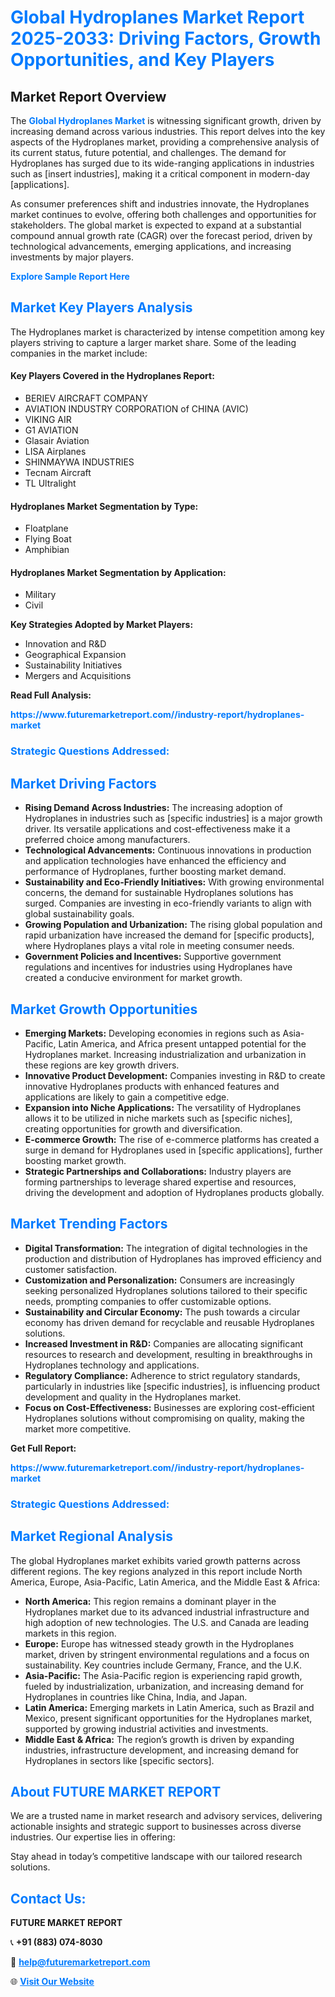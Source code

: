 <h1 style="color: #007BFF;">Global Hydroplanes Market Report 2025-2033: Driving Factors, Growth Opportunities, and Key Players</h1>

<section id="overview">
<h2>Market Report Overview</h2>
<p>The <a href="https://www.futuremarketreport.com//industry-report/hydroplanes-market" style="color: #007BFF; text-decoration: none;"><strong>Global Hydroplanes Market</strong></a> is witnessing significant growth, driven by increasing demand across various industries. This report delves into the key aspects of the Hydroplanes market, providing a comprehensive analysis of its current status, future potential, and challenges. The demand for Hydroplanes has surged due to its wide-ranging applications in industries such as [insert industries], making it a critical component in modern-day [applications].</p>
<p>As consumer preferences shift and industries innovate, the Hydroplanes market continues to evolve, offering both challenges and opportunities for stakeholders. The global market is expected to expand at a substantial compound annual growth rate (CAGR) over the forecast period, driven by technological advancements, emerging applications, and increasing investments by major players.</p>
</section>

<section id="overview">
<p><a href="https://www.futuremarketreport.com//request-sample/reportId=83220" style="color: #007BFF; text-decoration: none;"><strong>Explore Sample Report Here</strong></a></p>
</section>

<section id="key-players">
<h2 style="color: #007BFF;">Market Key Players Analysis</h2>
<p>The Hydroplanes market is characterized by intense competition among key players striving to capture a larger market share. Some of the leading companies in the market include:</p>
<h4>Key Players Covered in the Hydroplanes Report:</h4>
<ul><li>BERIEV AIRCRAFT COMPANY</li><li>AVIATION INDUSTRY CORPORATION of CHINA (AVIC)</li><li>VIKING AIR</li><li>G1 AVIATION</li><li>Glasair Aviation</li><li>LISA Airplanes</li><li>SHINMAYWA INDUSTRIES</li><li>Tecnam Aircraft</li><li>TL Ultralight</li></ul>
<h4>Hydroplanes Market Segmentation by Type:</h4>
<ul><li>Floatplane</li><li>Flying Boat</li><li>Amphibian</li></ul>

<h4>Hydroplanes Market Segmentation by Application:</h4>
<ul><li>Military</li><li>Civil</li></ul>
<p><strong>Key Strategies Adopted by Market Players:</strong></p>
<ul>
<li>Innovation and R&D</li>
<li>Geographical Expansion</li>
<li>Sustainability Initiatives</li>
<li>Mergers and Acquisitions</li>
</ul>
</section>

<section>
<p><strong>Read Full Analysis: </strong></p><a href="https://www.futuremarketreport.com//industry-report/hydroplanes-market" style="color: #007BFF; text-decoration: none;"><strong>https://www.futuremarketreport.com//industry-report/hydroplanes-market</strong></a>
<h3 style="color: #007BFF;">Strategic Questions Addressed:</h3>
</section>

<section id="driving-factors">
<h2 style="color: #007BFF;">Market Driving Factors</h2>
<ul>
<li><strong>Rising Demand Across Industries:</strong> The increasing adoption of Hydroplanes in industries such as [specific industries] is a major growth driver. Its versatile applications and cost-effectiveness make it a preferred choice among manufacturers.</li>
<li><strong>Technological Advancements:</strong> Continuous innovations in production and application technologies have enhanced the efficiency and performance of Hydroplanes, further boosting market demand.</li>
<li><strong>Sustainability and Eco-Friendly Initiatives:</strong> With growing environmental concerns, the demand for sustainable Hydroplanes solutions has surged. Companies are investing in eco-friendly variants to align with global sustainability goals.</li>
<li><strong>Growing Population and Urbanization:</strong> The rising global population and rapid urbanization have increased the demand for [specific products], where Hydroplanes plays a vital role in meeting consumer needs.</li>
<li><strong>Government Policies and Incentives:</strong> Supportive government regulations and incentives for industries using Hydroplanes have created a conducive environment for market growth.</li>
</ul>
</section>

<section id="growth-opportunities">
<h2 style="color: #007BFF;">Market Growth Opportunities</h2>
<ul>
<li><strong>Emerging Markets:</strong> Developing economies in regions such as Asia-Pacific, Latin America, and Africa present untapped potential for the Hydroplanes market. Increasing industrialization and urbanization in these regions are key growth drivers.</li>
<li><strong>Innovative Product Development:</strong> Companies investing in R&D to create innovative Hydroplanes products with enhanced features and applications are likely to gain a competitive edge.</li>
<li><strong>Expansion into Niche Applications:</strong> The versatility of Hydroplanes allows it to be utilized in niche markets such as [specific niches], creating opportunities for growth and diversification.</li>
<li><strong>E-commerce Growth:</strong> The rise of e-commerce platforms has created a surge in demand for Hydroplanes used in [specific applications], further boosting market growth.</li>
<li><strong>Strategic Partnerships and Collaborations:</strong> Industry players are forming partnerships to leverage shared expertise and resources, driving the development and adoption of Hydroplanes products globally.</li>
</ul>
</section>

<section id="trending-factors">
<h2 style="color: #007BFF;">Market Trending Factors</h2>
<ul>
<li><strong>Digital Transformation:</strong> The integration of digital technologies in the production and distribution of Hydroplanes has improved efficiency and customer satisfaction.</li>
<li><strong>Customization and Personalization:</strong> Consumers are increasingly seeking personalized Hydroplanes solutions tailored to their specific needs, prompting companies to offer customizable options.</li>
<li><strong>Sustainability and Circular Economy:</strong> The push towards a circular economy has driven demand for recyclable and reusable Hydroplanes solutions.</li>
<li><strong>Increased Investment in R&D:</strong> Companies are allocating significant resources to research and development, resulting in breakthroughs in Hydroplanes technology and applications.</li>
<li><strong>Regulatory Compliance:</strong> Adherence to strict regulatory standards, particularly in industries like [specific industries], is influencing product development and quality in the Hydroplanes market.</li>
<li><strong>Focus on Cost-Effectiveness:</strong> Businesses are exploring cost-efficient Hydroplanes solutions without compromising on quality, making the market more competitive.</li>
</ul>
</section>

<section>
<p><strong>Get Full Report: </strong></p><a href="https://www.futuremarketreport.com//industry-report/hydroplanes-market" style="color: #007BFF; text-decoration: none;"><strong>https://www.futuremarketreport.com//industry-report/hydroplanes-market</strong></a>
<h3 style="color: #007BFF;">Strategic Questions Addressed:</h3>
</section>


<section id="regional-analysis">
<h2 style="color: #007BFF;">Market Regional Analysis</h2>
<p>The global Hydroplanes market exhibits varied growth patterns across different regions. The key regions analyzed in this report include North America, Europe, Asia-Pacific, Latin America, and the Middle East & Africa:</p>
<ul>
<li><strong>North America:</strong> This region remains a dominant player in the Hydroplanes market due to its advanced industrial infrastructure and high adoption of new technologies. The U.S. and Canada are leading markets in this region.</li>
<li><strong>Europe:</strong> Europe has witnessed steady growth in the Hydroplanes market, driven by stringent environmental regulations and a focus on sustainability. Key countries include Germany, France, and the U.K.</li>
<li><strong>Asia-Pacific:</strong> The Asia-Pacific region is experiencing rapid growth, fueled by industrialization, urbanization, and increasing demand for Hydroplanes in countries like China, India, and Japan.</li>
<li><strong>Latin America:</strong> Emerging markets in Latin America, such as Brazil and Mexico, present significant opportunities for the Hydroplanes market, supported by growing industrial activities and investments.</li>
<li><strong>Middle East & Africa:</strong> The region’s growth is driven by expanding industries, infrastructure development, and increasing demand for Hydroplanes in sectors like [specific sectors].</li>
</ul>
</section>

<footer>
<h2 style="color: #007BFF;">About FUTURE MARKET REPORT</h2>
<p>We are a trusted name in market research and advisory services, delivering actionable insights and strategic support to businesses across diverse industries. Our expertise lies in offering:</p>

<p>Stay ahead in today’s competitive landscape with our tailored research solutions.</p>

<h2 style="color: #007BFF;">Contact Us:</h2>
<p><strong>FUTURE MARKET REPORT</strong></p>
<p>📞 <strong>+91 (883) 074-8030</strong></p>
<p>📧 <strong><a href="mailto:help@futuremarketreport.com" style="color: #007BFF;">help@futuremarketreport.com</a></strong></p>
<p>🌐 <strong><a href="https://www.futuremarketreport.com/" style="color: #007BFF;">Visit Our Website</a></strong></p>
</footer>